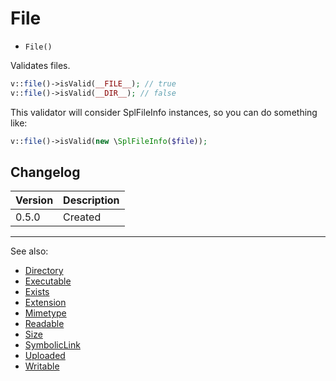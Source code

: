 # File

- `File()`

Validates files.

```php
v::file()->isValid(__FILE__); // true
v::file()->isValid(__DIR__); // false
```

This validator will consider SplFileInfo instances, so you can do something like:

```php
v::file()->isValid(new \SplFileInfo($file));
```

## Changelog

Version | Description
--------|-------------
  0.5.0 | Created

***
See also:

- [Directory](Directory.md)
- [Executable](Executable.md)
- [Exists](Exists.md)
- [Extension](Extension.md)
- [Mimetype](Mimetype.md)
- [Readable](Readable.md)
- [Size](Size.md)
- [SymbolicLink](SymbolicLink.md)
- [Uploaded](Uploaded.md)
- [Writable](Writable.md)
